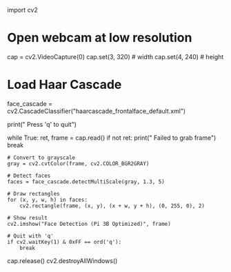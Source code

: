 import cv2

# Open webcam at low resolution
cap = cv2.VideoCapture(0)
cap.set(3, 320)  # width
cap.set(4, 240)  # height

# Load Haar Cascade
face_cascade = cv2.CascadeClassifier("haarcascade_frontalface_default.xml")

print(" Press 'q' to quit")

while True:
    ret, frame = cap.read()
    if not ret:
        print(" Failed to grab frame")
        break

    # Convert to grayscale
    gray = cv2.cvtColor(frame, cv2.COLOR_BGR2GRAY)

    # Detect faces
    faces = face_cascade.detectMultiScale(gray, 1.3, 5)

    # Draw rectangles
    for (x, y, w, h) in faces:
        cv2.rectangle(frame, (x, y), (x + w, y + h), (0, 255, 0), 2)

    # Show result
    cv2.imshow("Face Detection (Pi 3B Optimized)", frame)

    # Quit with 'q'
    if cv2.waitKey(1) & 0xFF == ord('q'):
        break

cap.release()
cv2.destroyAllWindows()
